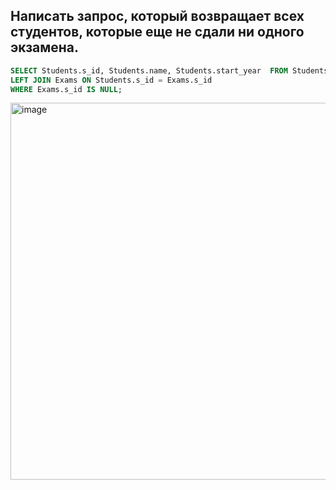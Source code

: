 ## Написать запрос, который возвращает всех студентов, которые еще не сдали ни одного экзамена.
```sql
SELECT Students.s_id, Students.name, Students.start_year  FROM Students
LEFT JOIN Exams ON Students.s_id = Exams.s_id
WHERE Exams.s_id IS NULL;
```

<img width="603" alt="image" src="https://github.com/user-attachments/assets/30f6bddc-8cfa-418a-beb8-6f3753c9d085" />


